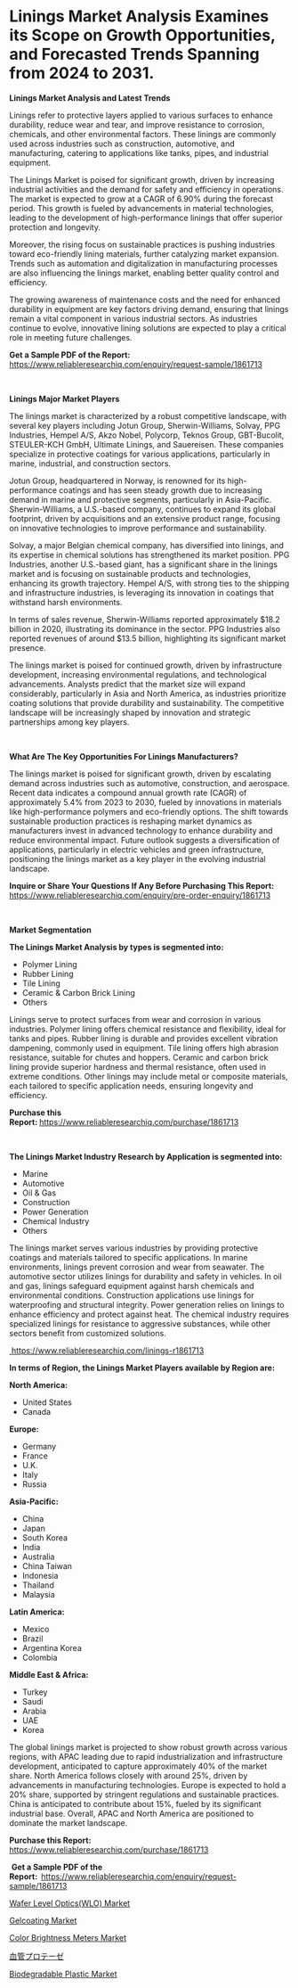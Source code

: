 <p><h1>Linings Market Analysis Examines its Scope on Growth Opportunities, and Forecasted Trends Spanning from 2024 to 2031.</h1></p><p><strong>Linings Market Analysis and Latest Trends</strong></p>
<p><p>Linings refer to protective layers applied to various surfaces to enhance durability, reduce wear and tear, and improve resistance to corrosion, chemicals, and other environmental factors. These linings are commonly used across industries such as construction, automotive, and manufacturing, catering to applications like tanks, pipes, and industrial equipment.</p><p>The Linings Market is poised for significant growth, driven by increasing industrial activities and the demand for safety and efficiency in operations. The market is expected to grow at a CAGR of 6.90% during the forecast period. This growth is fueled by advancements in material technologies, leading to the development of high-performance linings that offer superior protection and longevity. </p><p>Moreover, the rising focus on sustainable practices is pushing industries toward eco-friendly lining materials, further catalyzing market expansion. Trends such as automation and digitalization in manufacturing processes are also influencing the linings market, enabling better quality control and efficiency. </p><p>The growing awareness of maintenance costs and the need for enhanced durability in equipment are key factors driving demand, ensuring that linings remain a vital component in various industrial sectors. As industries continue to evolve, innovative lining solutions are expected to play a critical role in meeting future challenges.</p></p>
<p><strong>Get a Sample PDF of the Report:&nbsp;</strong> <a href="https://www.reliableresearchiq.com/enquiry/request-sample/1861713?utm_campaign=1102&utm_medium=2&utm_source=Github&utm_content=ia&utm_term=07112024&utm_id=linings">https://www.reliableresearchiq.com/enquiry/request-sample/1861713</a></p>
<p>&nbsp;</p>
<p><strong>Linings Major Market Players</strong></p>
<p><p>The linings market is characterized by a robust competitive landscape, with several key players including Jotun Group, Sherwin-Williams, Solvay, PPG Industries, Hempel A/S, Akzo Nobel, Polycorp, Teknos Group, GBT-Bucolit, STEULER-KCH GmbH, Ultimate Linings, and Sauereisen. These companies specialize in protective coatings for various applications, particularly in marine, industrial, and construction sectors.</p><p>Jotun Group, headquartered in Norway, is renowned for its high-performance coatings and has seen steady growth due to increasing demand in marine and protective segments, particularly in Asia-Pacific. Sherwin-Williams, a U.S.-based company, continues to expand its global footprint, driven by acquisitions and an extensive product range, focusing on innovative technologies to improve performance and sustainability.</p><p>Solvay, a major Belgian chemical company, has diversified into linings, and its expertise in chemical solutions has strengthened its market position. PPG Industries, another U.S.-based giant, has a significant share in the linings market and is focusing on sustainable products and technologies, enhancing its growth trajectory. Hempel A/S, with strong ties to the shipping and infrastructure industries, is leveraging its innovation in coatings that withstand harsh environments.</p><p>In terms of sales revenue, Sherwin-Williams reported approximately $18.2 billion in 2020, illustrating its dominance in the sector. PPG Industries also reported revenues of around $13.5 billion, highlighting its significant market presence.</p><p>The linings market is poised for continued growth, driven by infrastructure development, increasing environmental regulations, and technological advancements. Analysts predict that the market size will expand considerably, particularly in Asia and North America, as industries prioritize coating solutions that provide durability and sustainability. The competitive landscape will be increasingly shaped by innovation and strategic partnerships among key players.</p></p>
<p>&nbsp;</p>
<p><strong>What Are The Key Opportunities For Linings Manufacturers?</strong></p>
<p><p>The linings market is poised for significant growth, driven by escalating demand across industries such as automotive, construction, and aerospace. Recent data indicates a compound annual growth rate (CAGR) of approximately 5.4% from 2023 to 2030, fueled by innovations in materials like high-performance polymers and eco-friendly options. The shift towards sustainable production practices is reshaping market dynamics as manufacturers invest in advanced technology to enhance durability and reduce environmental impact. Future outlook suggests a diversification of applications, particularly in electric vehicles and green infrastructure, positioning the linings market as a key player in the evolving industrial landscape.</p></p>
<p><strong>Inquire or Share Your Questions If Any Before Purchasing This Report:</strong> <a href="https://www.reliableresearchiq.com/enquiry/pre-order-enquiry/1861713?utm_campaign=1102&utm_medium=2&utm_source=Github&utm_content=ia&utm_term=07112024&utm_id=linings">https://www.reliableresearchiq.com/enquiry/pre-order-enquiry/1861713</a></p>
<p>&nbsp;</p>
<p><strong>Market Segmentation</strong></p>
<p><strong>The Linings Market Analysis by types is segmented into:</strong></p>
<p><ul><li>Polymer Lining</li><li>Rubber Lining</li><li>Tile Lining</li><li>Ceramic & Carbon Brick Lining</li><li>Others</li></ul></p>
<p><p>Linings serve to protect surfaces from wear and corrosion in various industries. Polymer lining offers chemical resistance and flexibility, ideal for tanks and pipes. Rubber lining is durable and provides excellent vibration dampening, commonly used in equipment. Tile lining offers high abrasion resistance, suitable for chutes and hoppers. Ceramic and carbon brick lining provide superior hardness and thermal resistance, often used in extreme conditions. Other linings may include metal or composite materials, each tailored to specific application needs, ensuring longevity and efficiency.</p></p>
<p><strong>Purchase this Report:&nbsp;</strong><a href="https://www.reliableresearchiq.com/purchase/1861713?utm_campaign=1102&utm_medium=2&utm_source=Github&utm_content=ia&utm_term=07112024&utm_id=linings">https://www.reliableresearchiq.com/purchase/1861713</a></p>
<p>&nbsp;</p>
<p><strong>The Linings Market Industry Research by Application is segmented into:</strong></p>
<p><ul><li>Marine</li><li>Automotive</li><li>Oil & Gas</li><li>Construction</li><li>Power Generation</li><li>Chemical Industry</li><li>Others</li></ul></p>
<p><p>The linings market serves various industries by providing protective coatings and materials tailored to specific applications. In marine environments, linings prevent corrosion and wear from seawater. The automotive sector utilizes linings for durability and safety in vehicles. In oil and gas, linings safeguard equipment against harsh chemicals and environmental conditions. Construction applications use linings for waterproofing and structural integrity. Power generation relies on linings to enhance efficiency and protect against heat. The chemical industry requires specialized linings for resistance to aggressive substances, while other sectors benefit from customized solutions.</p></p>
<p><a href="https://www.reliableresearchiq.com/linings-r1861713?utm_campaign=1102&utm_medium=2&utm_source=Github&utm_content=ia&utm_term=07112024&utm_id=linings">&nbsp;https://www.reliableresearchiq.com/linings-r1861713</a></p>
<p><strong>In terms of Region, the Linings Market Players available by Region are:</strong></p>
<p>
    <p> <strong> North America: </strong>
        <ul>
            <li>United States</li>
            <li>Canada</li>
        </ul>
        </p> 
    <p> <strong> Europe: </strong>
        <ul>
            <li>Germany</li>
            <li>France</li>
            <li>U.K.</li>
            <li>Italy</li>
            <li>Russia</li>
        </ul>
        </p> 
    <p> <strong> Asia-Pacific: </strong>
        <ul>
            <li>China</li>
            <li>Japan</li>
            <li>South Korea</li>
            <li>India</li>
            <li>Australia</li>
            <li>China Taiwan</li>
            <li>Indonesia</li>
            <li>Thailand</li>
            <li>Malaysia</li>
        </ul>
        </p> 
    <p> <strong> Latin America: </strong>
        <ul>
            <li>Mexico</li>
            <li>Brazil</li>
            <li>Argentina Korea</li>
            <li>Colombia</li>
        </ul>
        </p> 
    <p> <strong> Middle East & Africa: </strong>
        <ul>
            <li>Turkey</li>
            <li>Saudi</li>
            <li>Arabia</li>
            <li>UAE</li>
            <li>Korea</li>
        </ul>
    </p>
    </p>
<p><p>The global linings market is projected to show robust growth across various regions, with APAC leading due to rapid industrialization and infrastructure development, anticipated to capture approximately 40% of the market share. North America follows closely with around 25%, driven by advancements in manufacturing technologies. Europe is expected to hold a 20% share, supported by stringent regulations and sustainable practices. China is anticipated to contribute about 15%, fueled by its significant industrial base. Overall, APAC and North America are positioned to dominate the market landscape.</p></p>
<p><strong>Purchase this Report: </strong><a href="https://www.reliableresearchiq.com/purchase/1861713?utm_campaign=1102&utm_medium=2&utm_source=Github&utm_content=ia&utm_term=07112024&utm_id=linings">https://www.reliableresearchiq.com/purchase/1861713</a></p>
<p>&nbsp;<strong>Get a Sample PDF of the Report:&nbsp;&nbsp;</strong><a href="https://www.reliableresearchiq.com/enquiry/request-sample/1861713?utm_campaign=1102&utm_medium=2&utm_source=Github&utm_content=ia&utm_term=07112024&utm_id=linings">https://www.reliableresearchiq.com/enquiry/request-sample/1861713</a></p>
<p><strong></strong></p>
<p><p><a href="https://www.linkedin.com/pulse/wafer-level-opticswlo-market-penetration-strategies-untapped-ozoye?utm_campaign=1102&utm_medium=2&utm_source=Github&utm_content=ia&utm_term=07112024&utm_id=linings">Wafer Level Optics(WLO) Market</a></p><p><a href="https://github.com/iva0ei4r/Market-Research-Report-List-1/blob/main/gelcoating-market.md?utm_campaign=1102&utm_medium=2&utm_source=Github&utm_content=ia&utm_term=07112024&utm_id=linings">Gelcoating Market</a></p><p><a href="https://www.linkedin.com/pulse/emerging-color-brightness-meters-market-opportunities-analysis-m6nae?utm_campaign=1102&utm_medium=2&utm_source=Github&utm_content=ia&utm_term=07112024&utm_id=linings">Color Brightness Meters Market</a></p><p><a href="https://github.com/mohamedbakry57/Market-Research-Report-List-6/blob/main/188062622269.md?utm_campaign=1102&utm_medium=2&utm_source=Github&utm_content=ia&utm_term=07112024&utm_id=linings">血管プロテーゼ</a></p><p><a href="https://github.com/felipahorkby/Market-Research-Report-List-1/blob/main/biodegradable-plastic-market.md?utm_campaign=1102&utm_medium=2&utm_source=Github&utm_content=ia&utm_term=07112024&utm_id=linings">Biodegradable Plastic Market</a></p></p>